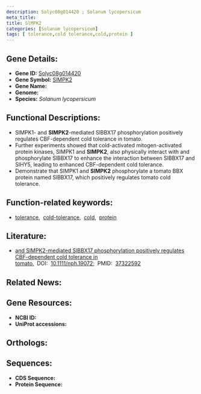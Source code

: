 ```yaml
---
description: Solyc08g014420 ; Solanum lycopersicum
meta_title:
title: SlMPK2
categories: [Solanum lycopersicum]
tags: [ tolerance,cold tolerance,cold,protein ]
---
```


## Gene Details:
- **Gene ID:** [Solyc08g014420]()
- **Gene Symbol:** <u>SlMPK2</u>
- **Gene Name:** 
- **Genome:** []()
- **Species:** *Solanum lycopersicum*

## Functional Descriptions:
   - SlMPK1- and **SlMPK2**-mediated SlBBX17 phosphorylation positively regulates CBF-dependent cold tolerance in tomato.
   - Further experiments showed that cold-activated mitogen-activated protein kinases, SlMPK1 and **SlMPK2**, also physically interact with and phosphorylate SlBBX17 to enhance the interaction between SlBBX17 and SlHY5, leading to enhanced CBF-dependent cold tolerance.
   - Demonstrate that SlMPK1 and **SlMPK2** phosphorylate a tomato BBX protein named SlBBX17, which positively regulates tomato cold tolerance.

## Function-related keywords:
   - [tolerance](/tags/tolerance/),&nbsp;&nbsp;[cold-tolerance](/tags/cold-tolerance/),&nbsp;&nbsp;[cold](/tags/cold/),&nbsp;&nbsp;[protein](/tags/protein/)

## Literature:
   - [and SlMPK2-mediated SlBBX17 phosphorylation positively regulates CBF-dependent cold tolerance in tomato.](https://doi.org/10.1111/nph.19072)&nbsp;&nbsp;DOI:&nbsp;&nbsp;[10.1111/nph.19072](https://doi.org/10.1111/nph.19072);&nbsp;&nbsp;PMID:&nbsp;&nbsp;[37322592](https://pubmed.ncbi.nlm.nih.gov/37322592/)

## Related News:

## Gene Resources:
- **NCBI ID:**  [](https://www.ncbi.nlm.nih.gov/gene/?term=)
- **UniProt accessions:**  [](https://www.uniprot.org/uniprotkb//entry)

## Orthologs:

## Sequences:
- **CDS Sequence:**
- **Protein Sequence:**
